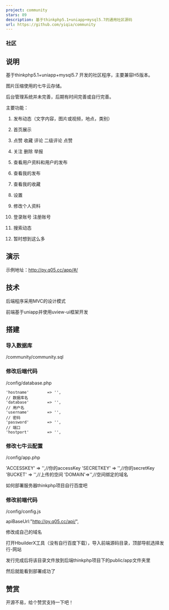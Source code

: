 ```yaml
---
project: community
stars: 89
description: 基于thinkphp5.1+uniapp+mysql5.7的通用社区源码
url: https://github.com/yiqia/community
---
```


### 社区

说明
--

基于thinkphp5.1+uniapp+mysql5.7 开发的社区程序，主要兼容H5版本。

图片压缩使用的七牛云存储。

后台管理系统并未完善，后期有时间完善或自行完善。

主要功能：

1.  发布动态（文字内容，图片或视频，地点，类别）
    
2.  首页展示
    
3.  点赞 收藏 评论 二级评论 点赞
    
4.  关注 删除 举报
    
5.  查看用户资料和用户的发布
    
6.  查看我的发布
    
7.  查看我的收藏
    
8.  设置
    
9.  修改个人资料
    
10.  登录账号 注册账号
    
11.  搜索动态
    
12.  暂时想到这么多
    

演示
--

示例地址：http://py.q05.cc/app/#/

技术
--

后端程序采用MVC的设计模式

前端基于uniapp并使用uview-ui框架开发

搭建
--

### 导入数据库

/community/community.sql

### 修改后端代码

/config/database.php

    'hostname'        => '',
    // 数据库名
    'database'        => '',
    // 用户名
    'username'        => '',
    // 密码
    'password'        => '',
    // 端口
    'hostport'        => '',

### 修改七牛云配置

/config/app.php

'ACCESSKEY' => '',//你的accessKey
    'SECRETKEY' => '',//你的secretKey
    'BUCKET' => '',//上传的空间
    'DOMAIN'\=>'',//空间绑定的域名

如何部署服务器thinkphp项目自行百度吧

### 修改前端代码

/config/config.js

apiBaseUrl:"http://py.q05.cc/api/",

修改成自己的域名

打开HbuilderX工具（没有自行百度下载），导入前端源码目录，顶部导航选择发行-网站

发行完成后将该目录文件放到后端thinkphp项目下的public/app文件夹里

然后就能看到部署成功了

赞赏
--

开源不易，给个赞赏支持一下吧！

